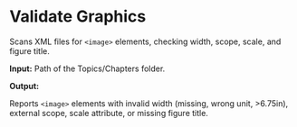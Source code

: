 # Validate Graphics

Scans XML files for `<image>` elements, checking width, scope, scale, and figure title.

**Input:** Path of the Topics/Chapters folder. 

**Output:**

Reports `<image>` elements with invalid width (missing, wrong unit, >6.75in), external scope, scale attribute, or missing figure title.
